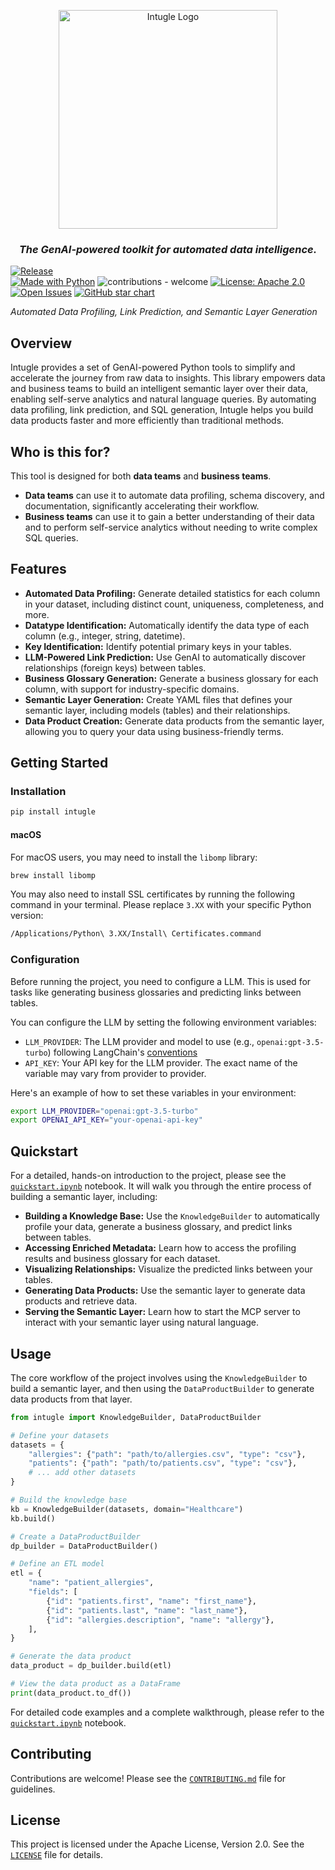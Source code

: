 <p align="center">
      <img alt="Intugle Logo" width="350" src="https://github.com/user-attachments/assets/18f4627b-af6c-4133-994b-830c30a9533b" />
 <h3 align="center"><i>The GenAI-powered toolkit for automated data intelligence.</i></h3>
</p>

[![Release](https://img.shields.io/github/release/Intugle/data-tools)](https://github.com/Intugle/data-tools/releases/tag/v0.1.0)     
[![Made with Python](https://img.shields.io/badge/Made_with-Python-blue?logo=python&logoColor=white)](https://www.python.org/)
![contributions - welcome](https://img.shields.io/badge/contributions-welcome-blue)
[![License: Apache 2.0](https://img.shields.io/badge/License-Apache_2.0-blue.svg)](https://opensource.org/licenses/Apache-2.0)
[![Open Issues](https://img.shields.io/github/issues-raw/Intugle/data-tools)](https://github.com/Intugle/data-tools/issues)
[![GitHub star chart](https://img.shields.io/github/stars/Intugle/data-tools?style=social)](https://github.com/Intugle/data-tools/stargazers)

*Automated Data Profiling, Link Prediction, and Semantic Layer Generation*

## Overview

Intugle provides a set of GenAI-powered Python tools to simplify and accelerate the journey from raw data to insights. This library empowers data and business teams to build an intelligent semantic layer over their data, enabling self-serve analytics and natural language queries. By automating data profiling, link prediction, and SQL generation, Intugle helps you build data products faster and more efficiently than traditional methods.

## Who is this for?

This tool is designed for both **data teams** and **business teams**.

*   **Data teams** can use it to automate data profiling, schema discovery, and documentation, significantly accelerating their workflow.
*   **Business teams** can use it to gain a better understanding of their data and to perform self-service analytics without needing to write complex SQL queries.

## Features

*   **Automated Data Profiling:** Generate detailed statistics for each column in your dataset, including distinct count, uniqueness, completeness, and more.
*   **Datatype Identification:** Automatically identify the data type of each column (e.g., integer, string, datetime).
*   **Key Identification:** Identify potential primary keys in your tables.
*   **LLM-Powered Link Prediction:** Use GenAI to automatically discover relationships (foreign keys) between tables.
*   **Business Glossary Generation:** Generate a business glossary for each column, with support for industry-specific domains.
*   **Semantic Layer Generation:** Create YAML files that defines your semantic layer, including models (tables) and their relationships.
*   **Data Product Creation:** Generate data products from the semantic layer, allowing you to query your data using business-friendly terms.

## Getting Started

### Installation

```bash
pip install intugle
```

#### macOS

For macOS users, you may need to install the `libomp` library:

```bash
brew install libomp
```

You may also need to install SSL certificates by running the following command in your terminal. Please replace `3.XX` with your specific Python version:

```bash
/Applications/Python\ 3.XX/Install\ Certificates.command
```

### Configuration

Before running the project, you need to configure a LLM. This is used for tasks like generating business glossaries and predicting links between tables.

You can configure the LLM by setting the following environment variables:

*   `LLM_PROVIDER`: The LLM provider and model to use (e.g., `openai:gpt-3.5-turbo`) following LangChain's [conventions](https://python.langchain.com/docs/integrations/chat/)
*   `API_KEY`: Your API key for the LLM provider. The exact name of the variable may vary from provider to provider.

Here's an example of how to set these variables in your environment:

```bash
export LLM_PROVIDER="openai:gpt-3.5-turbo"
export OPENAI_API_KEY="your-openai-api-key"
```

## Quickstart

For a detailed, hands-on introduction to the project, please see the [`quickstart.ipynb`](quickstart.ipynb) notebook. It will walk you through the entire process of building a semantic layer, including:

*   **Building a Knowledge Base:** Use the `KnowledgeBuilder` to automatically profile your data, generate a business glossary, and predict links between tables.
*   **Accessing Enriched Metadata:** Learn how to access the profiling results and business glossary for each dataset.
*   **Visualizing Relationships:** Visualize the predicted links between your tables.
*   **Generating Data Products:** Use the semantic layer to generate data products and retrieve data.
*   **Serving the Semantic Layer:** Learn how to start the MCP server to interact with your semantic layer using natural language.

## Usage

The core workflow of the project involves using the `KnowledgeBuilder` to build a semantic layer, and then using the `DataProductBuilder` to generate data products from that layer.

```python
from intugle import KnowledgeBuilder, DataProductBuilder

# Define your datasets
datasets = {
    "allergies": {"path": "path/to/allergies.csv", "type": "csv"},
    "patients": {"path": "path/to/patients.csv", "type": "csv"},
    # ... add other datasets
}

# Build the knowledge base
kb = KnowledgeBuilder(datasets, domain="Healthcare")
kb.build()

# Create a DataProductBuilder
dp_builder = DataProductBuilder()

# Define an ETL model
etl = {
    "name": "patient_allergies",
    "fields": [
        {"id": "patients.first", "name": "first_name"},
        {"id": "patients.last", "name": "last_name"},
        {"id": "allergies.description", "name": "allergy"},
    ],
}

# Generate the data product
data_product = dp_builder.build(etl)

# View the data product as a DataFrame
print(data_product.to_df())
```

For detailed code examples and a complete walkthrough, please refer to the [`quickstart.ipynb`](quickstart.ipynb) notebook.

## Contributing

Contributions are welcome! Please see the [`CONTRIBUTING.md`](CONTRIBUTING.md) file for guidelines.

## License

This project is licensed under the Apache License, Version 2.0. See the [`LICENSE`](LICENSE) file for details.

